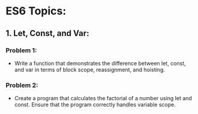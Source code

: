 # ES6 Topics:

## 1. Let, Const, and Var:

### Problem 1:

- Write a function that demonstrates the difference between let, const, and var in terms of block scope, reassignment, and hoisting.

### Problem 2:

- Create a program that calculates the factorial of a number using let and const. Ensure that the program correctly handles variable scope.
